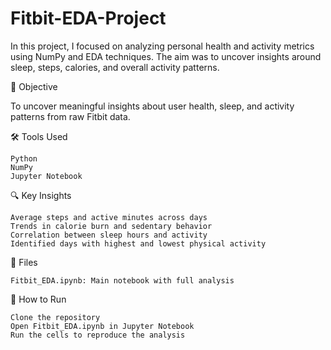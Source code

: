 # Fitbit-EDA-Project
In this project, I focused on analyzing personal health and activity metrics using NumPy and EDA techniques. The aim was to uncover insights around sleep, steps, calories, and overall activity patterns.

📌 Objective

To uncover meaningful insights about user health, sleep, and activity patterns from raw Fitbit data.

🛠️ Tools Used

    Python
    NumPy
    Jupyter Notebook

🔍 Key Insights

    Average steps and active minutes across days
    Trends in calorie burn and sedentary behavior
    Correlation between sleep hours and activity
    Identified days with highest and lowest physical activity

📁 Files

    Fitbit_EDA.ipynb: Main notebook with full analysis

🚀 How to Run

    Clone the repository
    Open Fitbit_EDA.ipynb in Jupyter Notebook
    Run the cells to reproduce the analysis
